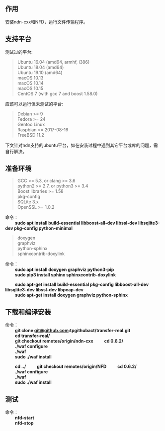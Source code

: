 ## 作用
安装ndn-cxx和NFD，运行文件传输程序。

## 支持平台

测试过的平台:
> Ubuntu 16.04 (amd64, armhf, i386)  
> Ubuntu 18.04 (amd64)  
> Ubuntu 19.10 (amd64)  
> macOS 10.13  
> macOS 10.14  
> macOS 10.15  
> CentOS 7 (with gcc 7 and boost 1.58.0)  

应该可以运行但未测试的平台:
> Debian >= 9  
> Fedora >= 24  
> Gentoo Linux  
> Raspbian >= 2017-08-16  
> FreeBSD 11.2  

下文针对ndn支持的ubuntu平台，如在安装过程中遇到其它平台或库的问题，需自行解决。

## 准备环境
> GCC >= 5.3, or clang >= 3.6  
> python2 >= 2.7, or python3 >= 3.4  
> Boost libraries >= 1.58  
> pkg-config  
> SQLite 3.x  
> OpenSSL >= 1.0.2  

命令：  
&#160; &#160; &#160; &#160; **sudo apt install build-essential libboost-all-dev libssl-dev libsqlite3-dev pkg-config python-minimal**

> doxygen  
> graphviz  
> python-sphinx  
> sphinxcontrib-doxylink  

命令：  
&#160; &#160; &#160; &#160; **sudo apt install doxygen graphviz python3-pip**  
&#160; &#160; &#160; &#160; **sudo pip3 install sphinx sphinxcontrib-doxylink**

&#160; &#160; &#160; &#160; **sudo apt-get install build-essential pkg-config libboost-all-dev libsqlite3-dev libssl-dev libpcap-dev**  
&#160; &#160; &#160; &#160; **sudo apt-get install doxygen graphviz python-sphinx**

## 下载和编译安装
命令：  
&#160; &#160; &#160; &#160; **git clone git@github.com:tpgithubact/transfer-real.git**  
&#160; &#160; &#160; &#160; **cd transfer-real/**  
&#160; &#160; &#160; &#160; **git checkout remotes/origin/ndn-cxx**
&#160; &#160; &#160; &#160; **cd 0.6.2/**  
&#160; &#160; &#160; &#160; **./waf configure**  
&#160; &#160; &#160; &#160; **./waf**  
&#160; &#160; &#160; &#160; **sudo ./waf install**

&#160; &#160; &#160; &#160; **cd ../**
&#160; &#160; &#160; &#160; **git checkout remotes/origin/NFD**
&#160; &#160; &#160; &#160; **cd 0.6.2/**  
&#160; &#160; &#160; &#160; **./waf configure**  
&#160; &#160; &#160; &#160; **./waf**  
&#160; &#160; &#160; &#160; **sudo ./waf install**

## 测试
命令：  
&#160; &#160; &#160; &#160; **nfd-start**  
&#160; &#160; &#160; &#160; **nfd-stop**
